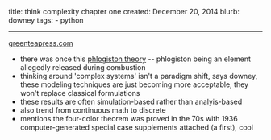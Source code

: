 title: think complexity chapter one
created: December 20, 2014
blurb: downey
tags:
    - python

---

[greenteapress.com](http://www.greenteapress.com/complexity/thinkcomplexity.pdf)

* there was once this [phlogiston theory](http://en.wikipedia.org/wiki/Phlogiston_theory) --
phlogiston being an element allegedly released during combustion
* thinking around 'complex systems' isn't a paradigm shift, says downey,
these modeling techniques are just becoming more acceptable, they won't replace classical formulations
* these results are often simulation-based rather than analyis-based
* also trend from continuous math to discrete
* mentions the four-color theorem was proved in the 70s
with 1936 computer-generated special case supplements attached (a first), cool

